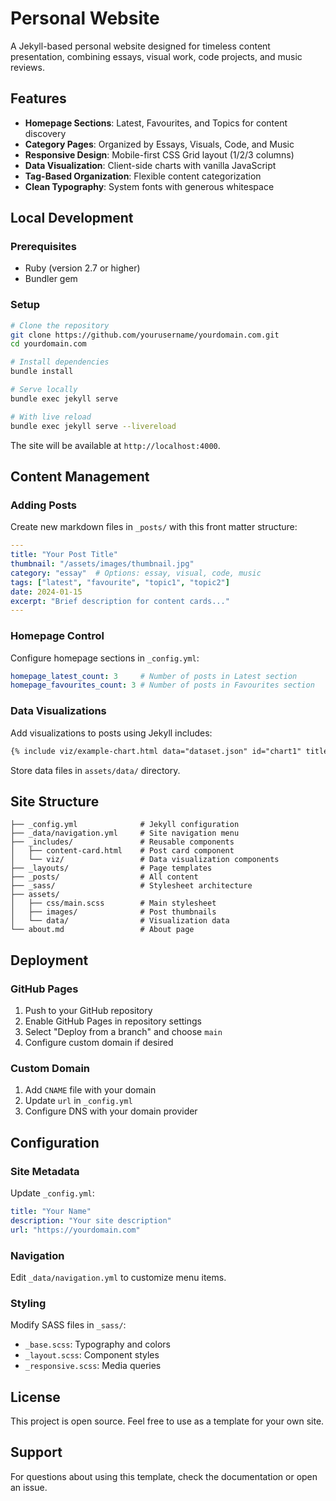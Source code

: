 # Personal Website

A Jekyll-based personal website designed for timeless content presentation, combining essays, visual work, code projects, and music reviews.

## Features

- **Homepage Sections**: Latest, Favourites, and Topics for content discovery
- **Category Pages**: Organized by Essays, Visuals, Code, and Music
- **Responsive Design**: Mobile-first CSS Grid layout (1/2/3 columns)
- **Data Visualization**: Client-side charts with vanilla JavaScript
- **Tag-Based Organization**: Flexible content categorization
- **Clean Typography**: System fonts with generous whitespace

## Local Development

### Prerequisites

- Ruby (version 2.7 or higher)
- Bundler gem

### Setup

```bash
# Clone the repository
git clone https://github.com/yourusername/yourdomain.com.git
cd yourdomain.com

# Install dependencies
bundle install

# Serve locally
bundle exec jekyll serve

# With live reload
bundle exec jekyll serve --livereload
```

The site will be available at `http://localhost:4000`.

## Content Management

### Adding Posts

Create new markdown files in `_posts/` with this front matter structure:

```yaml
---
title: "Your Post Title"
thumbnail: "/assets/images/thumbnail.jpg"
category: "essay"  # Options: essay, visual, code, music
tags: ["latest", "favourite", "topic1", "topic2"]
date: 2024-01-15
excerpt: "Brief description for content cards..."
---
```

### Homepage Control

Configure homepage sections in `_config.yml`:

```yaml
homepage_latest_count: 3     # Number of posts in Latest section
homepage_favourites_count: 3 # Number of posts in Favourites section
```

### Data Visualizations

Add visualizations to posts using Jekyll includes:

```markdown
{% include viz/example-chart.html data="dataset.json" id="chart1" title="Chart Title" %}
```

Store data files in `assets/data/` directory.

## Site Structure

```
├── _config.yml              # Jekyll configuration
├── _data/navigation.yml     # Site navigation menu
├── _includes/               # Reusable components
│   ├── content-card.html    # Post card component
│   └── viz/                 # Data visualization components
├── _layouts/                # Page templates
├── _posts/                  # All content
├── _sass/                   # Stylesheet architecture
├── assets/
│   ├── css/main.scss        # Main stylesheet
│   ├── images/              # Post thumbnails
│   └── data/                # Visualization data
└── about.md                 # About page
```

## Deployment

### GitHub Pages

1. Push to your GitHub repository
2. Enable GitHub Pages in repository settings
3. Select "Deploy from a branch" and choose `main`
4. Configure custom domain if desired

### Custom Domain

1. Add `CNAME` file with your domain
2. Update `url` in `_config.yml`
3. Configure DNS with your domain provider

## Configuration

### Site Metadata

Update `_config.yml`:

```yaml
title: "Your Name"
description: "Your site description"
url: "https://yourdomain.com"
```

### Navigation

Edit `_data/navigation.yml` to customize menu items.

### Styling

Modify SASS files in `_sass/`:
- `_base.scss`: Typography and colors
- `_layout.scss`: Component styles
- `_responsive.scss`: Media queries

## License

This project is open source. Feel free to use as a template for your own site.

## Support

For questions about using this template, check the documentation or open an issue.